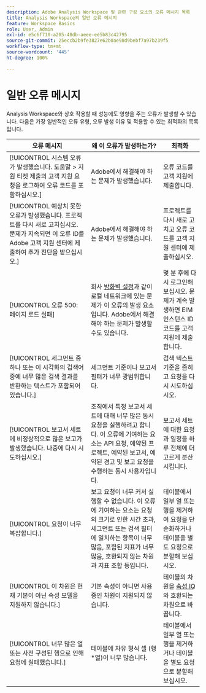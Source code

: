 ```yaml
---
description: Adobe Analysis Workspace 및 관련 구성 요소의 오류 메시지 목록
title: Analysis Workspace의 일반 오류 메시지
feature: Workspace Basics
role: User, Admin
exl-id: e5c6f710-a205-48db-aeee-ee5b83c42795
source-git-commit: 25eccb2b9fe3827e62b0ae98d9bebf7a97b239f5
workflow-type: tm+mt
source-wordcount: '445'
ht-degree: 100%

---
```


# 일반 오류 메시지

Analysis Workspace와 상호 작용할 때 성능에도 영향을 주는 오류가 발생할 수 있습니다. 다음은 가장 일반적인 오류 유형, 오류 발생 이유 및 적용할 수 있는 최적화의 목록입니다.

| 오류 메시지 | 왜 이 오류가 발생하는가? | 최적화 |
| --- | --- | --- |
| [!UICONTROL 시스템 오류가 발생했습니다. 도움말 > 지원 티켓 제출의 고객 지원 요청을 로그하여 오류 코드를 포함하십시오.] | Adobe에서 해결해야 하는 문제가 발생했습니다. | 오류 코드를 고객 지원에 제출합니다. |
| [!UICONTROL 예상치 못한 오류가 발생했습니다. 프로젝트를 다시 새로 고치십시오. 문제가 지속되면 이 오류 ID를 Adobe 고객 지원 센터에 제출하여 추가 진단을 받으십시오.] | Adobe에서 해결해야 하는 문제가 발생했습니다. | 프로젝트를 다시 새로 고치고 오류 코드를 고객 지원 센터에 제출하십시오. |
| [!UICONTROL 오류 500: 페이지 로드 실패] | 회사 [방화벽 설정](https://experienceleague.adobe.com/docs/analytics/technotes/ip-addresses.html?lang=ko-KR)과 같이 로컬 네트워크에 있는 문제가 이 오류의 발생 요소입니다. Adobe에서 해결해야 하는 문제가 발생할 수도 있습니다. | 몇 분 후에 다시 로그인해 보십시오. 문제가 계속 발생하면 EIM 인스턴스 ID 코드를 고객 지원에 제출합니다. |
| [!UICONTROL 세그먼트 중 하나 또는 이 시각화의 검색어 중에 너무 많은 검색 결과를 반환하는 텍스트가 포함되어 있습니다.] | 세그먼트 기준이나 보고서 필터가 너무 광범위합니다. | 검색 텍스트 기준을 좁히고 요청을 다시 시도하십시오. |
| [!UICONTROL 보고서 세트에 비정상적으로 많은 보고가 발생했습니다. 나중에 다시 시도하십시오.] | 조직에서 특정 보고서 세트에 대해 너무 많은 동시 요청을 실행하려고 합니다. 이 오류에 기여하는 요소는 API 요청, 예약된 프로젝트, 예약된 보고서, 예약된 경고 및 보고 요청을 수행하는 동시 사용자입니다. | 보고서 세트에 대한 요청과 일정을 하루 전체에 더 고르게 분산시킵니다. |
| [!UICONTROL 요청이 너무 복잡합니다.] | 보고 요청이 너무 커서 실행할 수 없습니다. 이 오류에 기여하는 요소는 요청의 크기로 인한 시간 초과, 세그먼트 또는 검색 필터에 일치하는 항목이 너무 많음, 포함된 지표가 너무 많음, 호환되지 않는 차원과 지표 조합 등입니다. | 테이블에서 일부 열 또는 행을 제거하여 요청을 단순화하거나 테이블을 별도 요청으로 분할해 보십시오. |
| [!UICONTROL 이 차원은 현재 기본이 아닌 속성 모델을 지원하지 않습니다.] | 기본 속성이 아니면 사용 중인 차원이 지원되지 않습니다. | 테이블의 차원을 [속성 IQ](/help/analyze/analysis-workspace/attribution/overview.md)와 호환되는 차원으로 바꿉니다. |
| [!UICONTROL 너무 많은 열 또는 사전 구성된 행으로 인해 요청에 실패했습니다.] | 테이블에 자유 형식 셀 (행*열)이 너무 많습니다. | 테이블에서 일부 열 또는 행을 제거하거나 테이블을 별도 요청으로 분할해 보십시오. |
